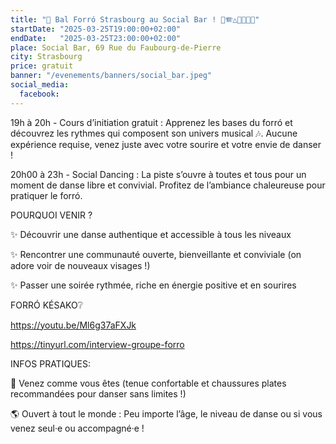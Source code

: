 ```yaml
---
title: "🎵 Bal Forró Strasbourg au Social Bar ! 💃🪗△🥁🇧🇷🕺"
startDate: "2025-03-25T19:00:00+02:00"
endDate:   "2025-03-25T23:00:00+02:00"
place: Social Bar, 69 Rue du Faubourg-de-Pierre
city: Strasbourg
price: gratuit
banner: "/evenements/banners/social_bar.jpeg"
social_media:
  facebook: 
---
```


19h à 20h - Cours d’initiation gratuit : Apprenez les bases du forró et découvrez les rythmes qui composent son univers musical 🎶. Aucune expérience requise, venez juste avec votre sourire et votre envie de danser !

20h00 à 23h - Social Dancing : La piste s’ouvre à toutes et tous pour un moment de danse libre et convivial. Profitez de l’ambiance chaleureuse pour pratiquer le forró.

POURQUOI VENIR ?

✨ Découvrir une danse authentique et accessible à tous les niveaux

✨ Rencontrer une communauté ouverte, bienveillante et conviviale (on adore voir de nouveaux visages !)

✨ Passer une soirée rythmée, riche en énergie positive et en sourires

FORRÓ KÉSAKO❔

https://youtu.be/Ml6g37aFXJk

https://tinyurl.com/interview-groupe-forro

INFOS PRATIQUES:

👕 Venez comme vous êtes (tenue confortable et chaussures plates recommandées pour danser sans limites !)

🌎 Ouvert à tout le monde : Peu importe l’âge, le niveau de danse ou si vous venez seul·e ou accompagné·e !
